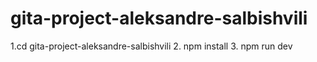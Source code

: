 # gita-project-aleksandre-salbishvili

1.cd gita-project-aleksandre-salbishvili
2. npm install
3. npm run dev